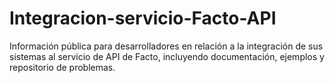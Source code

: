 # Integracion-servicio-Facto-API
Información pública para desarrolladores en relación a la integración de sus sistemas al servicio de API de Facto, incluyendo documentación, ejemplos y repositorio de problemas.
